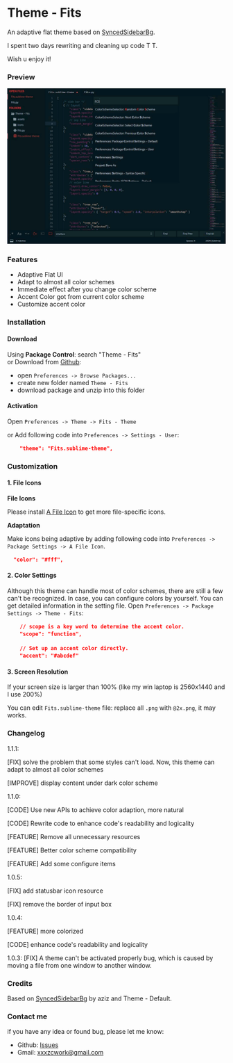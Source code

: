 ﻿# Theme - Fits
An adaptive flat theme based on [SyncedSidebarBg](https://packagecontrol.io/packages/SyncedSidebarBg). 

I spent two days rewriting and cleaning up code T T. 

Wish u enjoy it!

### Preview

![img](/Preview/preview.gif)

### Features

- Adaptive Flat UI
- Adapt to almost all color schemes
- Immediate effect after you change color scheme
- Accent Color got from current color scheme
- Customize accent color

### Installation
#### Download
Using **Package Control**: search "Theme - Fits" \
  or Download from [Github](https://github.com/xxxzc/themefits): 
  - open `Preferences -> Browse Packages...`
  - create new folder named `Theme - Fits`
  - download package and unzip into this folder

#### Activation
Open  `Preferences -> Theme -> Fits - Theme`

or Add following code into `Preferences -> Settings - User`:

```json
  	"theme": "Fits.sublime-theme",
```

### Customization

#### 1. File Icons
**File Icons**

Please install [A File Icon](https://packagecontrol.io/packages/A%20File%20Icon) to get more file-specific icons.

**Adaptation**

Make icons being adaptive by adding following code into `Preferences -> Package Settings -> A File Icon`.

```json
  "color": "#fff",
```
#### 2. Color Settings

Although this theme can handle most of color schemes, there are still a few can't be recognized. In case, you can configure colors by yourself. You can get detailed information in the setting file. Open `Preferences -> Package Settings -> Theme - Fits`:

```json
    // scope is a key word to determine the accent color.
    "scope": "function",

    // Set up an accent color directly.
    "accent": "#abcdef"
```

#### 3. Screen Resolution

If your screen size is larger than 100% (like my win laptop is 2560x1440 and I use 200%)

You can edit `Fits.sublime-theme` file: replace all `.png` with `@2x.png`, it may works.

### Changelog

1.1.1:

[FIX] solve the problem that some styles can't load. Now, this theme can adapt to almost all color schemes

[IMPROVE] display content under dark color scheme

1.1.0:

[CODE] Use new APIs to achieve color adaption, more natural

[CODE] Rewrite code to enhance code's readability and logicality

[FEATURE] Remove all unnecessary resources

[FEATURE] Better color scheme compatibility

[FEATURE] Add some configure items

1.0.5:

[FIX] add statusbar icon resource

[FIX] remove the border of input box

1.0.4:

[FEATURE] more colorized

[CODE] enhance code's readability and logicality

1.0.3:
[FIX] A theme can't be activated properly bug, which is caused by moving a file from one window to another window.

### Credits

Based on [SyncedSidebarBg](https://packagecontrol.io/packages/SyncedSidebarBg) by aziz and Theme - Default.

### Contact me
if you have any idea or found bug, please let me know:
- Github: [Issues](https://github.com/xxxzc/themefits/issues)
- Gmail: xxxzcwork@gmail.com

